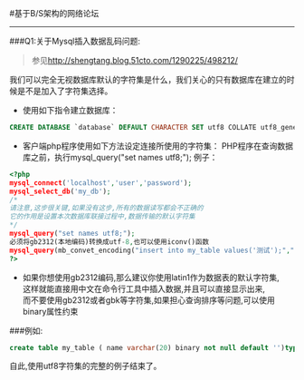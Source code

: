 #基于B/S架构的网络论坛    
***  

###Q1:关于Mysql插入数据乱码问题:    

>参见<http://shengtang.blog.51cto.com/1290225/498212/>    

我们可以完全无视数据库默认的字符集是什么，我们关心的只有数据库在建立的时候是不是加入了字符集选择。
 
* 使用如下指令建立数据库：    
   
```sql
CREATE DATABASE `database` DEFAULT CHARACTER SET utf8 COLLATE utf8_general_ci;
```    

* 客户端php程序使用如下方法设定连接所使用的字符集： 
PHP程序在查询数据库之前，执行mysql_query("set names utf8;"); 
例子：    

```php
<?php 
mysql_connect('localhost','user','password'); 
mysql_select_db('my_db'); 
/*
请注意,这步很关键,如果没有这步,所有的数据读写都会不正确的 
它的作用是设置本次数据库联接过程中,数据传输的默认字符集
*/
mysql_query("set names utf8;");
必须将gb2312(本地编码)转换成utf-8,也可以使用iconv()函数 
mysql_query(mb_convet_encoding("insert into my_table values('测试');","utf-8","gb2312")); 
?> 
```    
* 如果你想使用gb2312编码,那么建议你使用latin1作为数据表的默认字符集,    
这样就能直接用中文在命令行工具中插入数据,并且可以直接显示出来,    
而不要使用gb2312或者gbk等字符集,如果担心查询排序等问题,可以使用binary属性约束    
    
###例如:    

```sql
create table my_table ( name varchar(20) binary not null default '')type=myisam default charset latin1;
```    
自此,使用utf8字符集的完整的例子结束了。 
